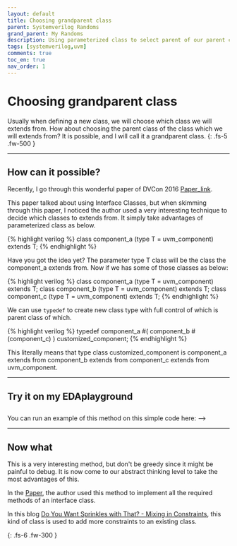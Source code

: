 ```yaml
---
layout: default
title: Choosing grandparent class
parent: Systemverilog Randoms
grand_parent: My Randoms
description: Using parameterized class to select parent of our parent class
tags: [systemverilog,uvm]
comments: true
toc_en: true
nav_order: 1
---
```


# Choosing grandparent class
Usually when defining a new class, we will choose which class we will extends from.
How about choosing the parent class of the class which we will extends from? 
It is possible, and I will call it a grandparent class.
{: .fs-5 .fw-500 }

---
## How can it possible?
Recently, I go through this wonderful paper of DVCon 2016 [Paper_link](http://events.dvcon.org/2016/proceedings/papers/05_1.pdf).

This paper talked about using Interface Classes, but when skimming through this paper, I noticed the author used a very interesting technique to decide which classes to extends from.
It simply take advantages of parameterized class as below.
<div class ="code" markdown="1" >
{% highlight verilog %}
     class component_a (type T = uvm_component) extends T;
{% endhighlight %}
</div>



Have you got the idea yet? The parameter type T class will be the class the component_a extends from.
Now if we has some of those classes as below:

<div class ="code" markdown="1" >
{% highlight verilog %}
     class component_a (type T = uvm_component) extends T;
     class component_b (type T = uvm_component) extends T;
     class component_c (type T = uvm_component) extends T;
{% endhighlight %}
</div>

We can use `typedef` to create new class type with full control of which is parent class of which.
<div class ="code" markdown="1" >
{% highlight verilog %}
     typedef component_a #( component_b #(component_c) ) customized_component;
{% endhighlight %}
</div>

This literally means that type class customized_component is component_a extends from component_b extends from component_c extends from uvm_component.

---
## Try it on my EDAplayground
<div> You can run an example of this method on this simple code here: -->
<a href="https://www.edaplayground.com/x/2wVa" title="Choose your grandparent class">
<svg width="25" height="25" viewBox="0 -0.1 2 2" class="customsvg"> <use xlink:href="#svg-edaplay"></use></svg>
</a></div>

---
## Now what
This is a very interesting method, but don't be greedy since it might be painful to debug.
It is now come to our abstract thinking level to take the most advantages of this.

In the [Paper](http://events.dvcon.org/2016/proceedings/papers/05_1.pdf), the author used this method to implement all the required methods of an interface class.

In this blog [Do You Want Sprinkles with That? - Mixing in Constraints](https://blog.verificationgentleman.com/2015/03/28/mixing-in-constraints.html),
this kind of class is used to add more constraints to an existing class.

{: .fs-6 .fw-300 }


